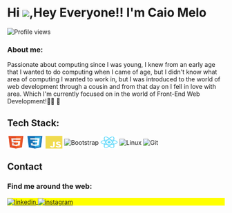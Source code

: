 
<h1 align="left">Hi <img src="https://raw.githubusercontent.com/kaueMarques/kaueMarques/master/hi.gif" height="30px">,Hey Everyone!! I'm Caio Melo </h1>
<p align="left"> <img src="https://komarev.com/ghpvc/?username=CaioMelo10&color=yellow" alt="Profile views" /> </p>

<h3>About me:</h3>
Passionate about computing since I was young, I knew from an early age that I wanted to do computing when I came of age, but I didn't know what area of computing I wanted to work in, but I was introduced to the world of web development through a cousin and from that day on I fell in love with area. 
Which I'm currently focused on in the world of Front-End Web Development!👨‍💻 🚀
   
## Tech Stack:  
<div style="display: inline_block">
    <img align="center" alt="HTML" height="30" width="40" src="https://raw.githubusercontent.com/devicons/devicon/master/icons/html5/html5-original.svg">
    <img align="center" alt="CSS" height="30" width="40" src="https://raw.githubusercontent.com/devicons/devicon/master/icons/css3/css3-original.svg">
    <img align="center" alt="JS" height="30" width="40" src="https://raw.githubusercontent.com/devicons/devicon/master/icons/javascript/javascript-plain.svg">
    <img align="center" alt="Bootstrap" height="30" width="40" src="https://cdn.jsdelivr.net/gh/devicons/devicon/icons/bootstrap/bootstrap-original.svg">
    <img align="center" alt="React" height="30" width="40" src="https://raw.githubusercontent.com/devicons/devicon/master/icons/react/react-original.svg">
    <img align="center" alt="Linux" height="30" width="40" src="https://cdn.jsdelivr.net/gh/devicons/devicon/icons/linux/linux-original.svg">
    <img align="center" alt="Git" height="30" width="40" src="https://cdn.jsdelivr.net/gh/devicons/devicon/icons/git/git-original.svg">
</div> 

## Contact

<h3>Find me around the web:</h3>
<p align="left" style="background:yellow">
<a href="https://www.linkedin.com/in/caio-melo-73595b24b/" target="_blank">
  <img align="center" src="https://img.shields.io/badge/-CaioMelo-05122A?style=flat&logo=linkedin" alt="linkedin"/>
</a>
<a href="https://www.instagram.com/caio_francisco.m/" target="_blank">
 <img align="center" src="https://img.shields.io/badge/-CaioMelo-05122A?style=flat&logo=instagram" alt="instagram"/>
</a>
</p>
